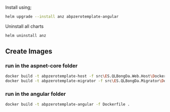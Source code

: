 ﻿Install using;

```bash
helm upgrade --install anz abpzerotemplate-angular
```

Uninstall all charts

```bash
helm uninstall anz
```

## Create Images

### run in the aspnet-core folder
```bash
docker build -t abpzerotemplate-host -f src\ES.QLBongDa.Web.Host\Dockerfile .
docker build -t abpzerotemplate-migrator -f src\ES.QLBongDa.Migrator\Dockerfile .
```

### run in the angular folder
```bash
docker build -t abpzerotemplate-angular -f Dockerfile . 
```
